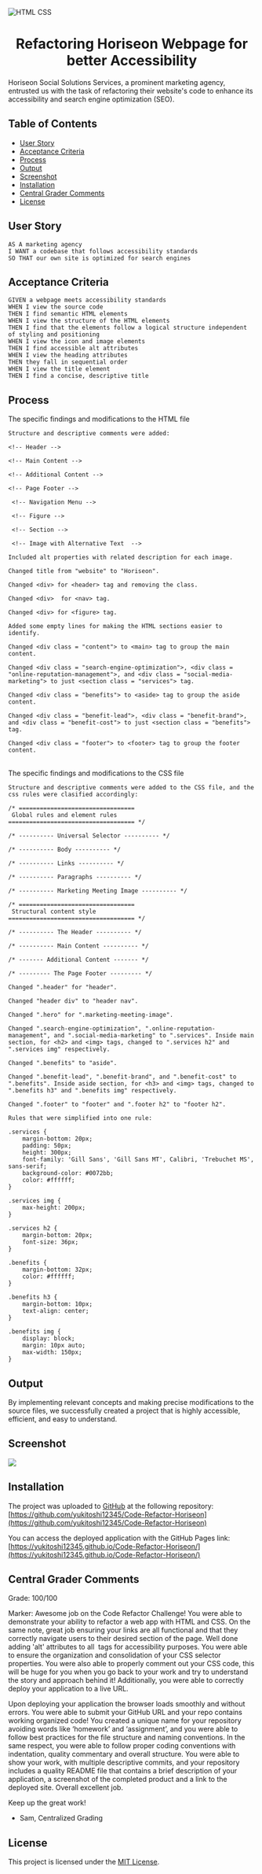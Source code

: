 ![HTML CSS](https://img.shields.io/badge/HTML-CSS-blue)

<h1 align ="center">Refactoring Horiseon Webpage for better Accessibility</h1>

Horiseon Social Solutions Services, a prominent marketing agency, entrusted us with the task of refactoring their website's code to enhance its accessibility and search engine optimization (SEO).

## Table of Contents

- [User Story](#user-story)
- [Acceptance Criteria](#acceptance-criteria)
- [Process](#process)
- [Output](#output)
- [Screenshot](#screenshot)
- [Installation](#installation)
- [Central Grader Comments](#central-grader-comments)
- [License](#license)

## User Story

```
AS A marketing agency
I WANT a codebase that follows accessibility standards
SO THAT our own site is optimized for search engines
```

## Acceptance Criteria

```
GIVEN a webpage meets accessibility standards
WHEN I view the source code
THEN I find semantic HTML elements
WHEN I view the structure of the HTML elements
THEN I find that the elements follow a logical structure independent of styling and positioning
WHEN I view the icon and image elements
THEN I find accessible alt attributes
WHEN I view the heading attributes
THEN they fall in sequential order
WHEN I view the title element
THEN I find a concise, descriptive title
```

## Process

The specific findings and modifications to the HTML file

```
Structure and descriptive comments were added:

<!-- Header -->

<!-- Main Content -->

<!-- Additional Content -->

<!-- Page Footer -->

 <!-- Navigation Menu -->

 <!-- Figure -->

 <!-- Section -->

 <!-- Image with Alternative Text  -->

Included alt properties with related description for each image.

Changed title from "website" to "Horiseon".

Changed <div> for <header> tag and removing the class.

Changed <div>  for <nav> tag.

Changed <div> for <figure> tag.

Added some empty lines for making the HTML sections easier to identify.

Changed <div class = "content"> to <main> tag to group the main content.

Changed <div class = "search-engine-optimization">, <div class = "online-reputation-management">, and <div class = "social-media-marketing"> to just <section class = "services"> tag.

Changed <div class = "benefits"> to <aside> tag to group the aside content.

Changed <div class = "benefit-lead">, <div class = "benefit-brand">, and <div class = "benefit-cost"> to just <section class = "benefits"> tag.

Changed <div class = "footer"> to <footer> tag to group the footer content.
```

\
The specific findings and modifications to the CSS file

```
Structure and descriptive comments were added to the CSS file, and the css rules were clasified accordingly:

/* =================================
 Global rules and element rules
==================================== */

/* ---------- Universal Selector ---------- */

/* ---------- Body ---------- */

/* ---------- Links ---------- */

/* ---------- Paragraphs ---------- */

/* ---------- Marketing Meeting Image ---------- */

/* =================================
 Structural content style
==================================== */

/* ---------- The Header ---------- */

/* ---------- Main Content ---------- */

/* ------- Additional Content ------- */

/* --------- The Page Footer --------- */

Changed ".header" for "header".

Changed "header div" to "header nav".

Changed ".hero" for ".marketing-meeting-image".

Changed ".search-engine-optimization", ".online-reputation-management", and ".social-media-marketing" to ".services". Inside main section, for <h2> and <img> tags, changed to ".services h2" and ".services img" respectively.

Changed ".benefits" to "aside".

Changed ".benefit-lead", ".benefit-brand", and ".benefit-cost" to ".benefits". Inside aside section, for <h3> and <img> tags, changed to ".benefits h3" and ".benefits img" respectively.

Changed ".footer" to "footer" and ".footer h2" to "footer h2".

Rules that were simplified into one rule:

.services {
    margin-bottom: 20px;
    padding: 50px;
    height: 300px;
    font-family: 'Gill Sans', 'Gill Sans MT', Calibri, 'Trebuchet MS', sans-serif;
    background-color: #0072bb;
    color: #ffffff;
}

.services img {
    max-height: 200px;
}

.services h2 {
    margin-bottom: 20px;
    font-size: 36px;
}

.benefits {
    margin-bottom: 32px;
    color: #ffffff;
}

.benefits h3 {
    margin-bottom: 10px;
    text-align: center;
}

.benefits img {
    display: block;
    margin: 10px auto;
    max-width: 150px;
}
```

## Output

By implementing relevant concepts and making precise modifications to the source files, we successfully created a project that is highly accessible, efficient, and easy to understand.

## Screenshot

![](./assets/images/webpage.png)

## Installation

The project was uploaded to [GitHub](https://github.com/) at the following repository:
[https://github.com/yukitoshi12345/Code-Refactor-Horiseon](https://github.com/yukitoshi12345/Code-Refactor-Horiseon)

You can access the deployed application with the GitHub Pages link:
[https://yukitoshi12345.github.io/Code-Refactor-Horiseon/](https://yukitoshi12345.github.io/Code-Refactor-Horiseon/)

## Central Grader Comments

Grade: 100/100

Marker: Awesome job on the Code Refactor Challenge! You were able to demonstrate your ability to refactor a web app with HTML and CSS. On the same note, great job ensuring your links are all functional and that they correctly navigate users to their desired section of the page. Well done adding 'alt' attributes to all <img> tags for accessibility purposes. You were able to ensure the organization and consolidation of your CSS selector properties. You were also able to properly comment out your CSS code, this will be huge for you when you go back to your work and try to understand the story and approach behind it! Additionally, you were able to correctly deploy your application to a live URL.

Upon deploying your application the browser loads smoothly and without errors. You were able to submit your GitHub URL and your repo contains working organized code! You created a unique name for your repository avoiding words like ‘homework’ and ‘assignment’, and you were able to follow best practices for the file structure and naming conventions. In the same respect, you were able to follow proper coding conventions with indentation, quality commentary and overall structure. You were able to show your work, with multiple descriptive commits, and your repository includes a quality README file that contains a brief description of your application, a screenshot of the completed product and a link to the deployed site. Overall excellent job.

Keep up the great work!

- Sam, Centralized Grading

## License

This project is licensed under the [MIT License](https://github.com/Yukitoshi12345/Code-Refactor-Horiseon/blob/main/LICENSE).
